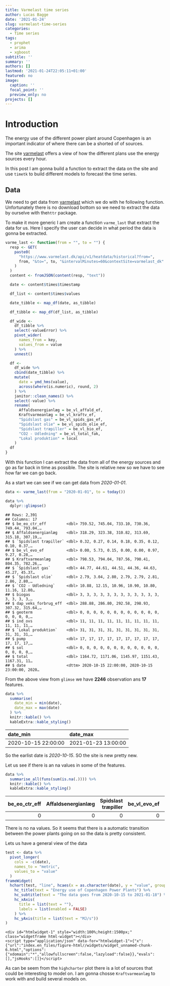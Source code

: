 ```yaml
---
title: Varmelast time series
author: Lucas Bagge
date: '2021-01-24'
slug: varmelast-time-series
categories:
  - Time series
tags:
  - prophet
  - arima
  - xgboost
subtitle: ''
summary: ''
authors: []
lastmod: '2021-01-24T22:05:11+01:00'
featured: no
image:
  caption: ''
  focal_point: ''
  preview_only: no
projects: []
---
```

<script src="{{< blogdown/postref >}}index.en_files/kePrint/kePrint.js"></script>
<link href="{{< blogdown/postref >}}index.en_files/lightable/lightable.css" rel="stylesheet" />
<script src="{{< blogdown/postref >}}index.en_files/kePrint/kePrint.js"></script>
<link href="{{< blogdown/postref >}}index.en_files/lightable/lightable.css" rel="stylesheet" />
<script src="{{< blogdown/postref >}}index.en_files/htmlwidgets/htmlwidgets.js"></script>
<script src="{{< blogdown/postref >}}index.en_files/pymjs/pym.v1.js"></script>
<script src="{{< blogdown/postref >}}index.en_files/widgetframe-binding/widgetframe.js"></script>





# Introduction

The energy use of the different power plant around Copenhagen is an important
indicator of where there can be a shorted of of sources.

The site [varmelast](https://www.varmelast.dk/) offers a view of how the different
plans use the energy sources every hour.

In this post I am gonna build a function to extract the data on the site and
use `timetk` to build different models to forecast the time series.


## Data

We need to get data from [varmelast](https://www.varmelast.dk/) which we do with 
he following function. Unfortunately there is no download bottom so we need to
extract the data by ourselve with the`httr` package.

To make it more generic I am create a function `varme_last` that extract the data for us.
Here I specify the user can decide in what period the data is gonna be extracted.



```r
varme_last <- function(from = "", to = "") {
  resp <- GET(
    paste0(
      "https://www.varmelast.dk/api/v1/heatdata/historical?from=",
      from, "&to=", to, "&intervalMinutes=60&contextSite=varmelast_dk"
    )
  )
  content <- fromJSON(content(resp, "text"))

  date <- content$times$timestamp

  df_list <- content$times$values

  date_tibble <- map_df(date, as_tibble)

  df_tibble <- map_df(df_list, as_tibble)

  df_wide <-
    df_tibble %>%
    select(-valueError) %>%
    pivot_wider(
      names_from = key,
      values_from = value
    ) %>%
    unnest()

  df <-
    df_wide %>%
    cbind(date_tibble) %>%
    mutate(
      date = ymd_hms(value),
      across(where(is.numeric), round, 2)
    ) %>%
    janitor::clean_names() %>%
    select(-value) %>%
    rename(
      Affaldsenergianlæg = be_vl_affald_ef,
      Kraftvarmeanlæg = be_vl_kraftv_ef,
      "Spidslast gas" = be_vl_spids_gas_ef,
      "Spidslast olie" = be_vl_spids_olie_ef,
      "Spidslast træpiller" = be_vl_bio_ef,
      "CO2 - Udledning" = be_vl_total_fak,
      "Lokal produktion" = local
    )
  df
}
```

With this function I can extract the data from all of the energy sources and
go as far back in time as possible. The site is relative new so we have to
see how far we can go back. 

As a start we can see if we can get data from *2020-01-01*.


```r
data <- varme_last(from = "2020-01-01", to = today())
```


```r
data %>%
  dplyr::glimpse()
```

```
## Rows: 2,391
## Columns: 17
## $ be_eo_ctr_eff         <dbl> 759.52, 745.04, 733.10, 730.36, 749.44, 793.04,…
## $ Affaldsenergianlæg    <dbl> 318.29, 323.38, 310.82, 313.69, 315.18, 307.19,…
## $ `Spidslast træpiller` <dbl> 0.32, 0.27, 0.14, 0.18, 0.35, 0.12, 0.10, 0.37,…
## $ be_vl_evo_ef          <dbl> 0.00, 5.73, 0.15, 0.00, 0.00, 0.97, 9.27, 0.28,…
## $ Kraftvarmeanlæg       <dbl> 798.53, 794.04, 787.56, 790.41, 804.35, 782.26,…
## $ `Spidslast gas`       <dbl> 44.77, 44.61, 44.51, 44.36, 44.63, 45.27, 45.37…
## $ `Spidslast olie`      <dbl> 2.79, 3.04, 2.80, 2.79, 2.79, 2.81, 2.86, 2.80,…
## $ `CO2 - Udledning`     <dbl> 10.88, 12.15, 10.96, 10.90, 10.80, 11.16, 12.80…
## $ biogas                <dbl> 3, 3, 3, 3, 3, 3, 3, 3, 3, 3, 3, 3, 3, 3, 3, 3,…
## $ dap_veks_forbrug_eff  <dbl> 288.88, 286.80, 292.58, 298.93, 307.32, 315.64,…
## $ geoterm               <dbl> 0, 0, 0, 0, 0, 0, 0, 0, 0, 0, 0, 0, 0, 0, 0, 0,…
## $ ind_ovs               <dbl> 11, 11, 11, 11, 11, 11, 11, 11, 11, 11, 11, 11,…
## $ `Lokal produktion`    <dbl> 31, 31, 31, 31, 31, 31, 31, 31, 31, 31, 31, 31,…
## $ pump                  <dbl> 17, 17, 17, 17, 17, 17, 17, 17, 17, 17, 17, 17,…
## $ sol                   <dbl> 0, 0, 0, 0, 0, 0, 0, 0, 0, 0, 0, 0, 0, 0, 0, 0,…
## $ total                 <dbl> 1164.72, 1171.06, 1145.97, 1151.43, 1167.31, 11…
## $ date                  <dttm> 2020-10-15 22:00:00, 2020-10-15 23:00:00, 2020…
```
From the above view from `glimse` we have **2246** observation ans **17**
features.


```r
data %>%
  summarise(
    date_min = min(date),
    date_max = max(date)
  ) %>%
  knitr::kable() %>%
  kableExtra::kable_styling()
```

<table class="table" style="margin-left: auto; margin-right: auto;">
 <thead>
  <tr>
   <th style="text-align:left;"> date_min </th>
   <th style="text-align:left;"> date_max </th>
  </tr>
 </thead>
<tbody>
  <tr>
   <td style="text-align:left;"> 2020-10-15 22:00:00 </td>
   <td style="text-align:left;"> 2021-01-23 13:00:00 </td>
  </tr>
</tbody>
</table>

So the earlist date is *2020-10-15*. SO the site is new pretty new.

Let us see if there is an na values in some of the features.


```r
data %>%
  summarise_all(funs(sum(is.na(.)))) %>%
  knitr::kable() %>%
  kableExtra::kable_styling()
```

<table class="table" style="margin-left: auto; margin-right: auto;">
 <thead>
  <tr>
   <th style="text-align:right;"> be_eo_ctr_eff </th>
   <th style="text-align:right;"> Affaldsenergianlæg </th>
   <th style="text-align:right;"> Spidslast træpiller </th>
   <th style="text-align:right;"> be_vl_evo_ef </th>
   <th style="text-align:right;"> Kraftvarmeanlæg </th>
   <th style="text-align:right;"> Spidslast gas </th>
   <th style="text-align:right;"> Spidslast olie </th>
   <th style="text-align:right;"> CO2 - Udledning </th>
   <th style="text-align:right;"> biogas </th>
   <th style="text-align:right;"> dap_veks_forbrug_eff </th>
   <th style="text-align:right;"> geoterm </th>
   <th style="text-align:right;"> ind_ovs </th>
   <th style="text-align:right;"> Lokal produktion </th>
   <th style="text-align:right;"> pump </th>
   <th style="text-align:right;"> sol </th>
   <th style="text-align:right;"> total </th>
   <th style="text-align:right;"> date </th>
  </tr>
 </thead>
<tbody>
  <tr>
   <td style="text-align:right;"> 0 </td>
   <td style="text-align:right;"> 0 </td>
   <td style="text-align:right;"> 0 </td>
   <td style="text-align:right;"> 0 </td>
   <td style="text-align:right;"> 0 </td>
   <td style="text-align:right;"> 0 </td>
   <td style="text-align:right;"> 0 </td>
   <td style="text-align:right;"> 0 </td>
   <td style="text-align:right;"> 0 </td>
   <td style="text-align:right;"> 0 </td>
   <td style="text-align:right;"> 0 </td>
   <td style="text-align:right;"> 0 </td>
   <td style="text-align:right;"> 0 </td>
   <td style="text-align:right;"> 0 </td>
   <td style="text-align:right;"> 0 </td>
   <td style="text-align:right;"> 0 </td>
   <td style="text-align:right;"> 0 </td>
  </tr>
</tbody>
</table>

There is no na values. So it seems that there is a automatic  transition
between the power plants going on so the data is pretty consistent. 

Lets us have a general view of the data


```r
test <- data %>%
  pivot_longer(
    cols = -c(date),
    names_to = "metric",
    values_to = "value"
  )
frameWidget(
  hchart(test, "line", hcaes(x = as.character(date), y = "value", group = "metric")) %>%
    hc_title(text = "Energy use of Copenhagen Power Plants") %>%
    hc_subtitle(text = "The data goes from 2020-10-15 to 2021-01-18") %>%
    hc_xAxis(
      title = list(text = ""),
      labels = list(enabled = FALSE)
    ) %>%
    hc_yAxis(title = list(text = "MJ/s"))
)
```

```{=html}
<div id="htmlwidget-1" style="width:100%;height:1500px;" class="widgetframe html-widget"></div>
<script type="application/json" data-for="htmlwidget-1">{"x":{"url":"index.en_files/figure-html//widgets/widget_unnamed-chunk-6.html","options":{"xdomain":"*","allowfullscreen":false,"lazyload":false}},"evals":[],"jsHooks":[]}</script>
```

As can be seem from the `highcharter` plot there is a lot of sources that
could be interesting to model on. I am gonna chosse `Kraftvarmeanlæg` to
work with and build several models on.
